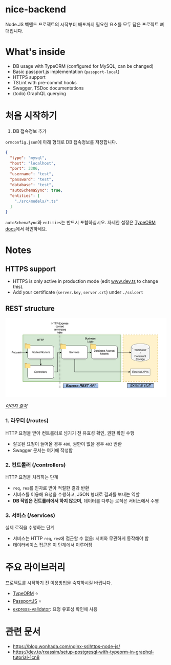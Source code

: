 # nice-backend

Node.JS 백엔드 프로젝트의 시작부터 배포까지 필요한 요소를 모두 담은 프로젝트 뼈대입니다.

# What's inside
- DB usage with TypeORM (configured for MySQL, can be changed)
- Basic passport.js implementation (`passport-local`)
- HTTPS support
- TSLint with pre-commit hooks
- Swagger, TSDoc documentations
- (todo) GraphQL querying

# 처음 시작하기
1. DB 접속정보 추가

`ormconfig.json`에 아래 형태로 DB 접속정보를 저장합니다.
```json
{
  "type": "mysql",
  "host": "localhost",
  "port": 3306,
  "username": "test",
  "password": "test",
  "database": "test",
  "autoSchemaSync": true,
  "entities": [
    "./src/models/*.ts"
  ]
}
```
`autoSchemaSync`와 `entities`는 반드시 포함하십시오. 자세한 설정은 [TypeORM docs](https://typeorm.io/#/using-ormconfig)에서 확인하세요.

# Notes

## HTTPS support
- HTTPS is only active in production mode (edit www.dev.ts to change this).
- Add your certificate (`server.key`, `server.crt`) under `./sslcert`

## REST structure

![REST 구조](rest-structure.png)

_[이미지 출처](https://www.coreycleary.me/project-structure-for-an-express-rest-api-when-there-is-no-standard-way/)_

### 1. 라우터 (/routes)
HTTP 요청을 받아 컨트롤러로 넘기기 전 유효성 확인, 권한 확인 수행
- 잘못된 요청이 들어올 경우 `400`, 권한이 없을 경우 `403` 반환
- Swagger 문서는 여기에 작성함
### 2. 컨트롤러 (/controllers)
HTTP 요청을 처리하는 단계
- `req`, `res`를 인자로 받아 적절한 결과 반환
- 서비스를 이용해 요청을 수행하고, JSON 형태로 결과를 보내는 역할
- **DB 작업은 컨트롤러에서 하지 않으며**, 데이터를 다루는 로직은 서비스에서 수행
### 3. 서비스 (/services)
실제 로직을 수행하는 단계
- 서비스는 HTTP `req`, `res`에 접근할 수 없음: 서버와 무관하게 동작해야 함
- 데이터베이스 접근은 이 단계에서 이루어짐

<!-- ## Express 타입
Passport.js에 의해 로그인된 후 Express request에 사용자 객체 (`User`)가 포함됩니다.
Request 타입에 이를 반영하기 위해 `src/express.d.ts`에서 타입 정의를 확장합니다. -->



# 주요 라이브러리
프로젝트를 시작하기 전 이용방법을 숙지하시길 바립니다.
- [TypeORM](https://typeorm.io/#/) ⭐️
- [PassportJS](http://www.passportjs.org/) ⭐️
- [express-validator](https://express-validator.github.io/docs/): 요청 유효성 확인에 사용

# 관련 문서
- https://blog.wonhada.com/nginx-sslhttps-node-js/
- https://dev.to/rxassim/setup-postgresql-with-typeorm-in-graphql-tutorial-1cn8